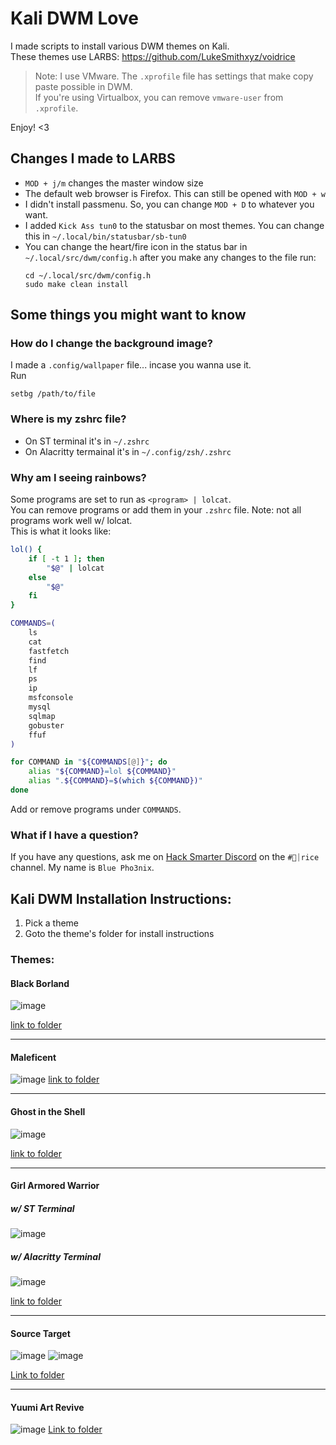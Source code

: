 # Kali DWM Love

I made scripts to install various DWM themes on Kali. <br>
These themes use LARBS: https://github.com/LukeSmithxyz/voidrice <br>

> Note: I use VMware. The `.xprofile` file has settings that make copy paste possible in DWM.<br> 
If you're using Virtualbox, you can remove `vmware-user` from `.xprofile`.

Enjoy! <3 <br>

## Changes I made to LARBS

- `MOD + j/m` changes the master window size
- The default web browser is Firefox. This can still be opened with `MOD + w`
- I didn't install passmenu. So, you can change `MOD + D` to whatever you want.
- I added `Kick Ass tun0` to the statusbar on most themes. You can change this in `~/.local/bin/statusbar/sb-tun0`
- You can change the heart/fire icon in the status bar in `~/.local/src/dwm/config.h` after you make any changes to the file run:
  ```
  cd ~/.local/src/dwm/config.h
  sudo make clean install
  ```

## Some things you might want to know

### How do I change the background image? 
I made a `.config/wallpaper` file... incase you wanna use it. <br>
Run
```
setbg /path/to/file
```

### Where is my zshrc file?
- On ST terminal it's in `~/.zshrc`
- On Alacritty termainal it's in `~/.config/zsh/.zshrc`

### Why am I seeing rainbows?
Some programs are set to run as `<program> | lolcat`.  
You can remove programs or add them in your `.zshrc` file. Note: not all programs work well w/ lolcat.<br> 
This is what it looks like: 
```bash
lol() {
	if [ -t 1 ]; then
		"$@" | lolcat
	else
		"$@"
	fi
}

COMMANDS=(
    ls
    cat
    fastfetch
    find
    lf
    ps
    ip
    msfconsole
    mysql
    sqlmap
    gobuster
    ffuf
)

for COMMAND in "${COMMANDS[@]}"; do
    alias "${COMMAND}=lol ${COMMAND}"
    alias ".${COMMAND}=$(which ${COMMAND})"
done
```
Add or remove programs under `COMMANDS`.

### What if I have a question?
If you have any questions, ask me on [Hack Smarter Discord](https://discord.gg/TujAjYXJjr) on the `#🍚⏐rice ` channel.
My name is `Blue Pho3nix`.

## Kali DWM Installation Instructions:
1. Pick a theme
2. Goto the theme's folder for install instructions


### Themes:
#### Black Borland
![image](https://github.com/user-attachments/assets/10538829-32da-47b0-8969-77167a429831)

[link to folder](https://github.com/blue-pho3nix/dwm-love/tree/main/black-borland)

---

#### Maleficent
![image](https://github.com/user-attachments/assets/299d83af-78ff-4fa9-a95c-e8d0ff1fe16e)
[link to folder](https://github.com/blue-pho3nix/dwm-love/tree/main/maleficent)

---

#### Ghost in the Shell
![image](https://github.com/user-attachments/assets/02f7fffc-b7cb-4eb9-980a-d1059aef3b28)

[link to folder](https://github.com/blue-pho3nix/dwm-love/tree/main/ghost-in-the-shell)

---

#### Girl Armored Warrior
##### w/ ST Terminal

![image](https://github.com/user-attachments/assets/4c491e5f-39a9-450a-962d-ec7d461ad2be)


##### w/ Alacritty Terminal

![image](https://github.com/user-attachments/assets/8e510a36-3e80-403f-a6e7-99fb7727d680)

[link to folder](https://github.com/blue-pho3nix/dwm-love/tree/main/girl-armored-warrior)

---

#### Source Target

![image](https://github.com/user-attachments/assets/6a3edf70-e7ad-4ce8-9178-3926bea259cf)
![image](https://github.com/user-attachments/assets/4a4ba33b-f38f-4e29-a1dd-e0a1f4b3c323)

[Link to folder](https://github.com/blue-pho3nix/dwm-love/tree/main/source-target)

---

#### Yuumi Art Revive
![image](https://github.com/user-attachments/assets/6e0a1853-18c3-4d45-a36a-78a04e18ce77)
[Link to folder](https://github.com/blue-pho3nix/dwm-love/tree/main/yuumi-art-revive)
